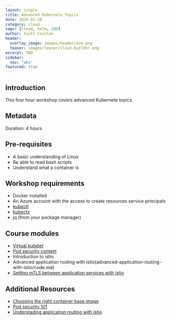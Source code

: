 ```yaml
---
layout: single
title: Advanced Kubernete Topics
date: 2020-01-28
category: cloud
tags: [cloud, helm, 200]
author: Scott Coulton
header:
  overlay_image: images/header/arm.png
  teaser: images/teaser/cloud-builder.png
excerpt: TBD
sidebar:
  nav: "aks"
featured: true
---
```


## Introduction
This four hour workshop covers advanced Kubernete topics.

## Metadata
Duration: 4 hours  

## Pre-requisites
- A basic understanding of Linux
- Be able to read bash scripts
- Understand what a container is

## Workshop requirements
- Docker installed
- An Azure account with the access to create resources service principals
- [kubectl](https://kubernetes.io/docs/tasks/tools/install-kubectl/)
- [kubectx](https://github.com/ahmetb/kubectx)
- jq (from your package manager)

## Course modules
* [Virtual kubelet](virtual-node-with-virtual-kubelet/code.md)
* [Pod security context](pod-security-policy/code.md) 
* Introduction to istio
* Advanced application routing with istio(advanced-application-routing-with-istio/code.md)
* [Setting mTLS between application services with istio](mTLS-with-istio/code.md)

## Additional Resources
- [Choosing the right container base image](https://dev.to/scottyc/i-cho-cho-chose-you-container-image-part-1-227p)
- [Pod security 101](https://medium.com/devopslinks/kubernetes-pod-security-101-15fe8cda829e)
- [Understading application routing with istio](https://itnext.io/understanding-application-routing-in-istio-aade30d594f4)

